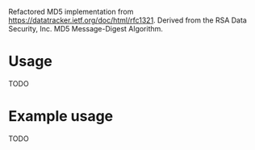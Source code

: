Refactored MD5 implementation from https://datatracker.ietf.org/doc/html/rfc1321.
Derived from the RSA Data Security, Inc. MD5 Message-Digest Algorithm.

# Usage

TODO

# Example usage

TODO
